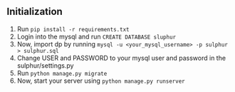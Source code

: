 ## Initialization

1. Run `pip install -r requirements.txt`
2. Login into the mysql and run `CREATE DATABASE sluphur`
3. Now, import dp by running `mysql -u <your_mysql_username> -p sulphur > sulphur.sql`
4. Change USER and PASSWORD to your mysql user and password in the sulphur/settings.py
5. Run `python manage.py migrate`
6. Now, start your server using `python manage.py runserver`
